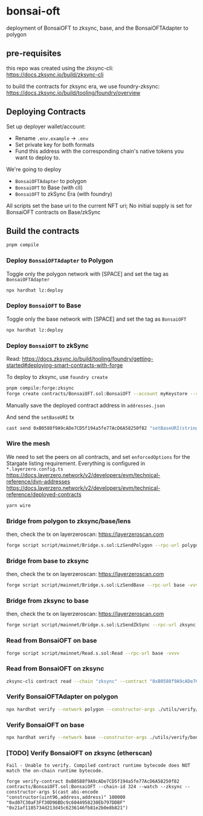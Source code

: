# bonsai-oft
deployment of BonsaiOFT to zksync, base, and the BonsaiOFTAdapter to polygon

## pre-requisites
this repo was created using the zksync-cli: https://docs.zksync.io/build/zksync-cli

to build the contracts for zksync era, we use foundry-zksync: https://docs.zksync.io/build/tooling/foundry/overview

## Deploying Contracts

Set up deployer wallet/account:

- Rename `.env.example` -> `.env`
- Set private key for both formats
- Fund this address with the corresponding chain's native tokens you want to deploy to.

We're going to deploy
- `BonsaiOFTAdapter` to polygon
- `BonsaiOFT` to Base (with cli)
- `BonsaiOFT` to zkSync Era (with foundry)

All scripts set the base uri to the current NFT uri; No initial supply is set for BonsaiOFT contracts on Base/zkSync

## Build the contracts
```bash
pnpm compile
```

### Deploy `BonsaiOFTAdapter` to Polygon
Toggle only the polygon network with [SPACE] and set the tag as `BonsaiOFTAdapter`
```bash
npx hardhat lz:deploy
```

### Deploy `BonsaiOFT` to Base
Toggle only the base network with [SPACE] and set the tag as `BonsaiOFT`
```bash
npx hardhat lz:deploy
```

### Deploy `BonsaiOFT` to zkSync
Read: https://docs.zksync.io/build/tooling/foundry/getting-started#deploying-smart-contracts-with-forge

To deploy to zksync, use `foundry create`

```bash
pnpm compile:forge:zksync
forge create contracts/BonsaiOFT.sol:BonsaiOFT --account myKeystore --rpc-url zksync --chain 324 --zksync --constructor-args 100000 "0xd07C30aF3Ff30D96BDc9c6044958230Eb797DDBF" "0x21aF1185734D213D45C6236146fb81E2b0E8b821" --verify
```

Manually save the deployed contract address in `addresses.json`

And send the `setBaseURI` tx
```bash
cast send 0xB0588f9A9cADe7CD5f194a5fe77AcD6A58250f82 "setBaseURI(string)" "ipfs://bafybeiba7hsqirohcgqibxokpml7eoh65z7fagah7ed7ggejud265ro2ky/" --account myKeystore --rpc-url zksync --chain 324
```

### Wire the mesh
We need to set the peers on all contracts, and set `enforcedOptions` for the Stargate listing requirement. Everything is configured in `*.layerzero.config.ts`
https://docs.layerzero.network/v2/developers/evm/technical-reference/dvn-addresses
https://docs.layerzero.network/v2/developers/evm/technical-reference/deployed-contracts
```bash
yarn wire
```

### Bridge from polygon to zksync/base/lens
then, check the tx on layerzeroscan: https://layerzeroscan.com
```bash
forge script script/mainnet/Bridge.s.sol:LzSendPolygon --rpc-url polygon -vvvv --broadcast
```

### Bridge from base to zksync
then, check the tx on layerzeroscan: https://layerzeroscan.com
```bash
forge script script/mainnet/Bridge.s.sol:LzSendBase --rpc-url base -vvvv --broadcast
```

### Bridge from zksync to base
then, check the tx on layerzeroscan: https://layerzeroscan.com
```bash
forge script script/mainnet/Bridge.s.sol:LzSendZkSync --rpc-url zksync -vvvv --broadcast
```

### Read from BonsaiOFT on base
```bash
forge script script/mainnet/Read.s.sol:Read --rpc-url base -vvvv
```

### Read from BonsaiOFT on zksync
```bash
zksync-cli contract read --chain "zksync" --contract "0xB0588f9A9cADe7CD5f194a5fe77AcD6A58250f82" --method "mirror()" --output "address"
```

### Verify BonsaiOFTAdapter on polygon
```bash
npx hardhat verify --network polygon --constructor-args ./utils/verify/bonsaiOFTAdapter.ts 0x303b63e785B656ca56ea5A5C1634Ab20C98895e1
```

### Verify BonsaiOFT on base
```bash
npx hardhat verify --network base --constructor-args ./utils/verify/bonsaiOFT.ts 0x474f4cb764df9da079D94052fED39625c147C12C
```

### [TODO] Verify BonsaiOFT on zksync (etherscan)
`Fail - Unable to verify. Compiled contract runtime bytecode does NOT match the on-chain runtime bytecode.`
```
forge verify-contract 0xB0588f9A9cADe7CD5f194a5fe77AcD6A58250f82 contracts/BonsaiOFT.sol:BonsaiOFT --chain-id 324 --watch --zksync --constructor-args $(cast abi-encode "constructor(uint96,address,address)" 100000 "0xd07C30aF3Ff30D96BDc9c6044958230Eb797DDBF" "0x21af1185734d213d45c6236146fb81e2b0e8b821")
```